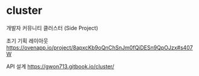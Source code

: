 # cluster
개발자 커뮤니티 클러스터 (Side Project)

초기 기획 레이아웃
https://ovenapp.io/project/8apxcKb9oQnChSnJm0fQiDESn9QpOJzx#s407W

API 설계 
https://gwon713.gitbook.io/cluster/
